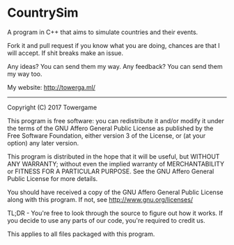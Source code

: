 # CountrySim
A program in C++ that aims to simulate countries and their events.

Fork it and pull request if you know what you are doing, chances are that I will accept.
If shit breaks make an issue.

Any ideas? You can send them my way.
Any feedback? You can send them my way too.

My website: http://towerga.ml/

-----------

Copyright (C) 2017 Towergame

This program is free software: you can redistribute it and/or modify
it under the terms of the GNU Affero General Public License as
published by the Free Software Foundation, either version 3 of the
License, or (at your option) any later version.

This program is distributed in the hope that it will be useful,
but WITHOUT ANY WARRANTY; without even the implied warranty of
MERCHANTABILITY or FITNESS FOR A PARTICULAR PURPOSE.  See the
GNU Affero General Public License for more details.

You should have received a copy of the GNU Affero General Public License
along with this program.  If not, see http://www.gnu.org/licenses/

TL;DR - You're free to look through the source to figure out how it works.
If you decide to use any parts of our code, you're required to credit us.

This applies to all files packaged with this program.
